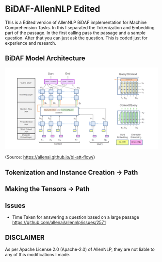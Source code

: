# BiDAF-AllenNLP Edited
This is a Edited version of AllenNLP BiDAF implementation for Machine Comprehension Tasks. In this I separated the Tokenization and Embedding part of the passage. In the first calling pass the passage and a sample question. After that you can just ask the question. This is coded just for experience and research.

## BiDAF Model Architecture
![BiDaF_Arch](https://github.com/PhantomGrin/bidaf-allen/blob/master/images/bidaf_architecture.png)

(Source: https://allenai.github.io/bi-att-flow/)

## Tokenization and Instance Creation -> Path

## Making the Tensors -> Path

## Issues

* Time Taken for answering a question based on a large passage
https://github.com/allenai/allennlp/issues/2571

<!-- 
```Changeable Thresholds:
emotion_weight = 0.6 	//values between 0 to 1
pose_weight = 0.4	//values between 0 to 1

emotion_marks = | emo_positive - total_sentiment | * emotion_weight
guesture_marks = gues_positive * pose_weight

overall_marks = emotion_marks + guesture_marks
``` -->

## DISCLAIMER
As per Apache License 2.0 (Apache-2.0) of AllenNLP, they are not liable to any of this modifications I made. 
